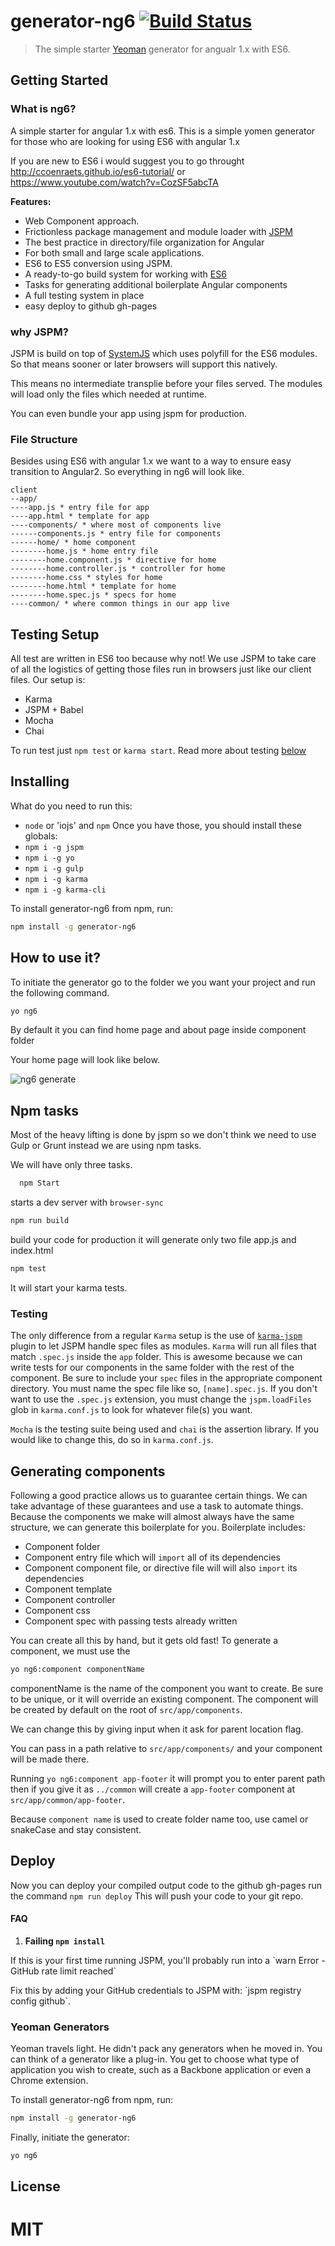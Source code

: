 # generator-ng6 [![Build Status](https://api.travis-ci.org/dimpu/generator-ng6.svg?branch=master)](https://api.travis-ci.org/dimpu/generator-ng6.svg?branch=master)

> The simple starter [Yeoman](http://yeoman.io) generator for angualr 1.x with ES6.


## Getting Started
### What is ng6?
A simple starter for angular 1.x with es6. This is a simple yomen generator for those who are looking for using ES6 with angular 1.x

If you are new to ES6 i would suggest you to go throught http://ccoenraets.github.io/es6-tutorial/ or https://www.youtube.com/watch?v=CozSF5abcTA

**Features:**
* Web Component approach.
* Frictionless package management and module loader with [JSPM](http://jspm.io)
* The best practice in directory/file organization for Angular
* For both small and large scale applications.
* ES6 to ES5 conversion using JSPM.
* A ready-to-go build system for working with [ES6](https://git.io/es6features)
* Tasks for generating additional boilerplate Angular components
* A full testing system in place
* easy deploy to github gh-pages

### why JSPM?
JSPM is build on top of  [SystemJS](https://github.com/systemjs/systemjs) which uses polyfill for the ES6 modules. So that means sooner or later browsers will support this natively.

This means no intermediate transplie before your files served. The modules will load only  the files which needed at runtime.

You can even bundle your app using jspm for production.

### File Structure
Besides using ES6 with angular 1.x we want to a way to ensure easy transition to Angular2. So everything in ng6 will look like.
```
client
--app/
----app.js * entry file for app
----app.html * template for app
----components/ * where most of components live
------components.js * entry file for components
------home/ * home component
--------home.js * home entry file
--------home.component.js * directive for home
--------home.controller.js * controller for home
--------home.css * styles for home
--------home.html * template for home
--------home.spec.js * specs for home
----common/ * where common things in our app live
```

## Testing Setup
All test are written in ES6 too because why not! We use JSPM to take care of all the logistics of getting those files run in browsers just like our client files. Our setup is:

* Karma
* JSPM + Babel
* Mocha
* Chai

To run test just `npm test` or `karma start`. Read more about testing [below](#testing)

## Installing
What do you need to run this:
* `node` or 'iojs' and `npm`
Once you have those, you should install these globals:
* `npm i -g jspm`
* `npm i -g yo`
* `npm i -g gulp`
* `npm i -g karma`
* `npm i -g karma-cli`

To install generator-ng6 from npm, run:

```bash
npm install -g generator-ng6
```
## How to use it?
To initiate the generator go to the folder we you want your project and run the following command.

```bash
yo ng6
```
By default it you can find home page and about page inside component folder

Your home page will look like below.

![ng6 generate](http://i.imgur.com/6z7MnmA.png "yo ng6")


## Npm tasks

Most of the heavy lifting is done by jspm so we don't think we need to use Gulp or Grunt instead we are using npm tasks.

We will have only three tasks.

```bash
  npm Start
  ```
 starts a dev server with `browser-sync`
 ```bash
 npm run build
 ```
build your code for production it will generate only two file app.js and index.html

```bash
npm test
```
It will start your karma tests.

### Testing

The only difference from a regular `Karma` setup is the use of [`karma-jspm`](https://github.com/Workiva/karma-jspm) plugin to let JSPM handle spec files as modules. `Karma` will run all files that match `.spec.js` inside the `app` folder. This is awesome because we can write tests for our components in the same folder with the rest of the component. Be sure to include your `spec` files in the appropriate component directory. You must name the spec file like so, `[name].spec.js`. If you don't want to use the `.spec.js` extension, you must change the `jspm.loadFiles` glob in `karma.conf.js` to look for whatever file(s) you want.

`Mocha` is the testing suite being used and `chai` is the assertion library. If you would like to change this, do so in `karma.conf.js`.


## Generating components
Following a good practice allows us to guarantee certain things. We can take advantage of these guarantees and use a task to automate things. Because the components we make will almost always have the same structure, we can generate this boilerplate for you. Boilerplate includes:
* Component folder
* Component entry file which will `import` all of its dependencies
* Component component file, or directive file will will also `import` its dependencies
* Component template
* Component controller
* Component css
* Component spec with passing tests already written

You can create all this by hand, but it gets old fast!
To generate a component, we must use the

```bash
yo ng6:component componentName
```
componentName is the name of the component you want to create. Be sure to be unique, or it will override an existing component.
The component will be created by default on the root of `src/app/components`.

We can change this by giving input when it ask for parent location flag.

You can pass in a path relative to `src/app/components/` and your component will be made there.


Running `yo ng6:component app-footer` it will prompt you to enter parent path then if you give it as `../common` will create a `app-footer` component at `src/app/common/app-footer`.

Because `component name` is used to create folder name too, use camel or snakeCase and stay consistent.



## Deploy

Now you can deploy your compiled output code to the github gh-pages run the command
`npm run deploy`
This will push your code to your git repo.


#### FAQ

1. **Failing `npm install`**

<p>If this is your first time running JSPM, you'll probably run into a `warn Error - GitHub rate limit reached`
</p>
<p>
  Fix this by adding your GitHub credentials to JSPM with: `jspm registry config github`.
</p>



### Yeoman Generators

Yeoman travels light. He didn't pack any generators when he moved in. You can think of a generator like a plug-in. You get to choose what type of application you wish to create, such as a Backbone application or even a Chrome extension.

To install generator-ng6 from npm, run:

```bash
npm install -g generator-ng6
```

Finally, initiate the generator:

```bash
yo ng6
```


## License

MIT
=======
